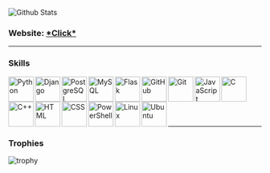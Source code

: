 ![Github Stats](https://github-stats-alpha.vercel.app/api?username=vladislavkovalskyi&cc=000&tc=fff&ic=fff&bc=000)

### Website: [\*Click\*](https://vladislav.website)

---

### Skills

<img align="left" alt="Python" width="50px" src="https://cdn.jsdelivr.net/npm/simple-icons@3.2.0/icons/python.svg" />
<img align="left" alt="Django" width="50px" src="https://cdn.jsdelivr.net/npm/simple-icons@3.2.0/icons/django.svg" />
<img align="left" alt="PostgreSQL" width="50px" src="https://cdn.jsdelivr.net/npm/simple-icons@3.2.0/icons/postgresql.svg" />
<img align="left" alt="MySQL" width="50px" src="https://cdn.jsdelivr.net/npm/simple-icons@3.2.0/icons/mysql.svg" />
<img align="left" alt="Flask" width="50px" src="https://cdn.jsdelivr.net/npm/simple-icons@3.2.0/icons/flask.svg" />
<img align="left" alt="GitHub" width="50px" src="https://cdn.jsdelivr.net/npm/simple-icons@3.2.0/icons/github.svg" />
<img align="left" alt="Git" width="50px" src="https://cdn.jsdelivr.net/npm/simple-icons@3.2.0/icons/git.svg" />
<img align="left" alt="JavaScript" width="50px" src="https://cdn.jsdelivr.net/npm/simple-icons@3.2.0/icons/javascript.svg" />
<img align="left" alt="C" width="50px" src="https://cdn.jsdelivr.net/npm/simple-icons@3.2.0/icons/c.svg" />
<img align="left" alt="C++" width="50px" src="https://cdn.jsdelivr.net/npm/simple-icons@3.2.0/icons/cplusplus.svg" />
<img align="left" alt="HTML" width="50px" src="https://cdn.jsdelivr.net/npm/simple-icons@3.2.0/icons/html5.svg" />
<img align="left" alt="CSS" width="50px" src="https://cdn.jsdelivr.net/npm/simple-icons@3.2.0/icons/css3.svg" />
<img align="left" alt="PowerShell" width="50px" src="https://cdn.jsdelivr.net/npm/simple-icons@3.2.0/icons/powershell.svg" />
<img align="left" alt="Linux" width="50px" src="https://cdn.jsdelivr.net/npm/simple-icons@3.2.0/icons/linux.svg" />
<img align="left" alt="Ubuntu" width="50px" src="https://cdn.jsdelivr.net/npm/simple-icons@3.2.0/icons/ubuntu.svg" />



<br>
<br>
<br>
<br>
<br>

---

### Trophies

![trophy](https://github-profile-trophy.vercel.app/?username=vladislavkovalskyi&theme=oldie)
